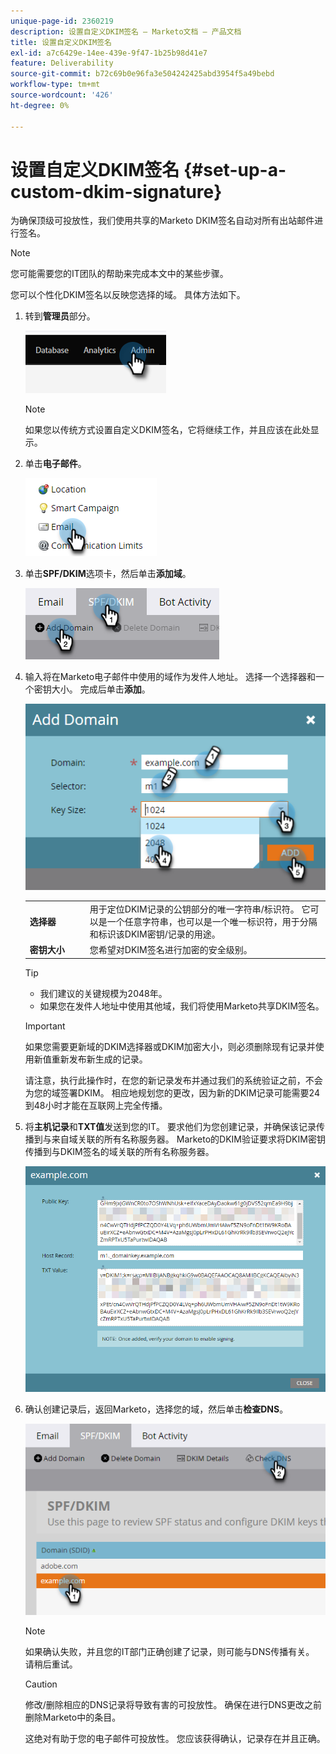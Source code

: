 ```yaml
---
unique-page-id: 2360219
description: 设置自定义DKIM签名 — Marketo文档 — 产品文档
title: 设置自定义DKIM签名
exl-id: a7c6429e-14ee-439e-9f47-1b25b98d41e7
feature: Deliverability
source-git-commit: b72c69b0e96fa3e504242425abd3954f5a49bebd
workflow-type: tm+mt
source-wordcount: '426'
ht-degree: 0%

---
```


# 设置自定义DKIM签名 {#set-up-a-custom-dkim-signature}

为确保顶级可投放性，我们使用共享的Marketo DKIM签名自动对所有出站邮件进行签名。

>[!NOTE]
>
>您可能需要您的IT团队的帮助来完成本文中的某些步骤。

您可以个性化DKIM签名以反映您选择的域。 具体方法如下。

1. 转到&#x200B;**管理员**&#x200B;部分。

   ![](assets/set-up-a-custom-dkim-signature-1.png)

   >[!NOTE]
   >
   >如果您以传统方式设置自定义DKIM签名，它将继续工作，并且应该在此处显示。

1. 单击&#x200B;**电子邮件**。

   ![](assets/set-up-a-custom-dkim-signature-2.png)

1. 单击&#x200B;**SPF/DKIM**&#x200B;选项卡，然后单击&#x200B;**添加域**。

   ![](assets/set-up-a-custom-dkim-signature-3.png)

1. 输入将在Marketo电子邮件中使用的域作为发件人地址。 选择一个选择器和一个密钥大小。 完成后单击&#x200B;**添加**。

   ![](assets/set-up-a-custom-dkim-signature-4.png)

   <table> 
   <tr>
   <td width="20%"><b>选择器</b></td>
   <td>用于定位DKIM记录的公钥部分的唯一字符串/标识符。 它可以是一个任意字符串，也可以是一个唯一标识符，用于分隔和标识该DKIM密钥/记录的用途。</td>
   </tr>
   <tr> 
   <td width="20%"><b>密钥大小</b></td>
   <td>您希望对DKIM签名进行加密的安全级别。</td>
   </tr>
   </tbody>
   </table>

   <p>

   >[!TIP]
   >
   >* 我们建议的关键规模为2048年。
   >* 如果您在发件人地址中使用其他域，我们将使用Marketo共享DKIM签名。

   >[!IMPORTANT]
   >
   >如果您需要更新域的DKIM选择器或DKIM加密大小，则必须删除现有记录并使用新值重新发布新生成的记录。
   >
   >请注意，执行此操作时，在您的新记录发布并通过我们的系统验证之前，不会为您的域签署DKIM。 相应地规划您的更改，因为新的DKIM记录可能需要24到48小时才能在互联网上完全传播。

1. 将&#x200B;**主机记录**&#x200B;和&#x200B;**TXT值**&#x200B;发送到您的IT。 要求他们为您创建记录，并确保该记录传播到与来自域关联的所有名称服务器。 Marketo的DKIM验证要求将DKIM密钥传播到与DKIM签名的域关联的所有名称服务器。

   ![](assets/set-up-a-custom-dkim-signature-5.png)

1. 确认创建记录后，返回Marketo，选择您的域，然后单击&#x200B;**检查DNS**。

   ![](assets/set-up-a-custom-dkim-signature-6.png)

   >[!NOTE]
   >
   >如果确认失败，并且您的IT部门正确创建了记录，则可能与DNS传播有关。 请稍后重试。

   >[!CAUTION]
   >
   >修改/删除相应的DNS记录将导致有害的可投放性。 确保在进行DNS更改之前删除Marketo中的条目。

   这绝对有助于您的电子邮件可投放性。 您应该获得确认，记录存在并且正确。
